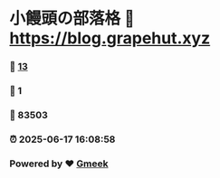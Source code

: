# 小饅頭の部落格 :link: https://blog.grapehut.xyz 
### :page_facing_up: [13](https://blog.grapehut.xyz/tag.html) 
### :speech_balloon: 1 
### :hibiscus: 83503 
### :alarm_clock: 2025-06-17 16:08:58 
### Powered by :heart: [Gmeek](https://github.com/Meekdai/Gmeek)
